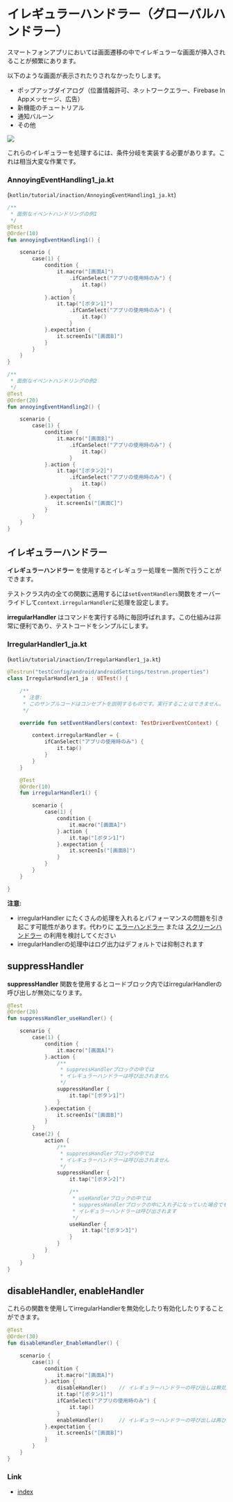 # イレギュラーハンドラー（グローバルハンドラー）

スマートフォンアプリにおいては画面遷移の中でイレギュラーな画面が挿入されることが頻繁にあります。

以下のような画面が表示されたりされなかったりします。

- ポップアップダイアログ（位置情報許可、ネットワークエラー、Firebase In Appメッセージ、広告）
- 新機能のチュートリアル
- 通知バルーン
- その他

![](../_images/location_permissions_ja.png)

これらのイレギュラーを処理するには、条件分岐を実装する必要があります。これは相当大変な作業です。

### AnnoyingEventHandling1_ja.kt

(`kotlin/tutorial/inaction/AnnoyingEventHandling1_ja.kt`)

```kotlin
/**
 * 面倒なイベントハンドリングの例1
 */
@Test
@Order(10)
fun annoyingEventHandling1() {

    scenario {
        case(1) {
            condition {
                it.macro("[画面A]")
                    .ifCanSelect("アプリの使用時のみ") {
                        it.tap()
                    }
            }.action {
                it.tap("[ボタン1]")
                    .ifCanSelect("アプリの使用時のみ") {
                        it.tap()
                    }
            }.expectation {
                it.screenIs("[画面B]")
            }
        }
    }
}

/**
 * 面倒なイベントハンドリングの例2
 */
@Test
@Order(20)
fun annoyingEventHandling2() {

    scenario {
        case(1) {
            condition {
                it.macro("[画面B]")
                    .ifCanSelect("アプリの使用時のみ") {
                        it.tap()
                    }
            }.action {
                it.tap("[ボタン2]")
                    .ifCanSelect("アプリの使用時のみ") {
                        it.tap()
                    }
            }.expectation {
                it.screenIs("[画面C]")
            }
        }
    }
}
```

## イレギュラーハンドラー

**イレギュラーハンドラー** を使用するとイレギュラー処理を一箇所で行うことができます。

テストクラス内の全ての関数に適用するには`setEventHandlers`関数をオーバーライドして`context.irregularHandler`に処理を設定します。

**irregularHandler** はコマンドを実行する時に毎回呼ばれます。この仕組みは非常に便利であり、テストコードをシンプルにします。

### IrregularHandler1_ja.kt

(`kotlin/tutorial/inaction/IrregularHandler1_ja.kt`)

```kotlin
@Testrun("testConfig/android/androidSettings/testrun.properties")
class IrregularHandler1_ja : UITest() {

    /**
     * 注意:
     * このサンプルコードはコンセプトを説明するものです。実行することはできません。
     */

    override fun setEventHandlers(context: TestDriverEventContext) {

        context.irregularHandler = {
            ifCanSelect("アプリの使用時のみ") {
                it.tap()
            }
        }
    }

    @Test
    @Order(10)
    fun irregularHandler1() {

        scenario {
            case(1) {
                condition {
                    it.macro("[画面A]")
                }.action {
                    it.tap("[ボタン1]")
                }.expectation {
                    it.screenIs("[画面B]")
                }
            }
        }
    }

}
```

**注意:**

- irregularHandler
  にたくさんの処理を入れるとパフォーマンスの問題を引き起こす可能性があります。代わりに [エラーハンドラー](on_error_handler_ja.md)
  または [スクリーンハンドラー](screen_handler_ja.md) の利用を検討してください
- irregularHandlerの処理中はログ出力はデフォルトでは抑制されます

## suppressHandler

**suppressHandler** 関数を使用するとコードブロック内ではirregularHandlerの呼び出しが無効になります。

```kotlin
@Test
@Order(20)
fun suppressHandler_useHandler() {

    scenario {
        case(1) {
            condition {
                it.macro("[画面A]")
            }.action {
                /**
                 * suppressHandlerブロックの中では
                 * イレギュラーハンドラーは呼び出されません
                 */
                suppressHandler {
                    it.tap("[ボタン1]")
                }
            }.expectation {
                it.screenIs("[画面B]")
            }
        }
        case(2) {
            action {
                /**
                 * suppressHandlerブロックの中では
                 * イレギュラーハンドラーは呼び出されません
                 */
                suppressHandler {
                    it.tap("[ボタン2]")

                    /**
                     * useHandlerブロックの中では
                     * suppressHandlerブロックの中に入れ子になっていた場合でも
                     * イレギュラーハンドラーは呼び出されます
                     */
                    useHandler {
                        it.tap("[ボタン3]")
                    }
                }
            }
        }
    }
}
```

## disableHandler, enableHandler

これらの関数を使用してirregularHandlerを無効化したり有効化したりすることができます。

```kotlin
@Test
@Order(30)
fun disableHandler_EnableHandler() {

    scenario {
        case(1) {
            condition {
                it.macro("[画面A]")
            }.action {
                disableHandler()    // イレギュラーハンドラーの呼び出しは無効になります
                it.tap("[ボタン1]")
                ifCanSelect("アプリの使用時のみ") {
                    it.tap()
                }
                enableHandler()     // イレギュラーハンドラーの呼び出しは再び有効になります
            }.expectation {
                it.screenIs("[画面B]")
            }
        }
    }
}
```

### Link

- [index](../../index_ja.md)
